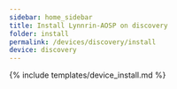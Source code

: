 ```yaml
---
sidebar: home_sidebar
title: Install Lynnrin-AOSP on discovery
folder: install
permalink: /devices/discovery/install
device: discovery
---
```

{% include templates/device_install.md %}
